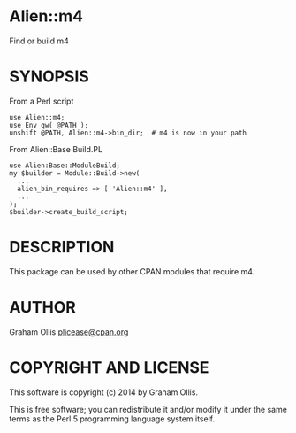 # Alien::m4

Find or build m4

# SYNOPSIS

From a Perl script

    use Alien::m4;
    use Env qw( @PATH );
    unshift @PATH, Alien::m4->bin_dir;  # m4 is now in your path

From Alien::Base Build.PL

    use Alien:Base::ModuleBuild;
    my $builder = Module::Build->new(
      ...
      alien_bin_requires => [ 'Alien::m4' ],
      ...
    );
    $builder->create_build_script;

# DESCRIPTION

This package can be used by other CPAN modules that require m4.

# AUTHOR

Graham Ollis <plicease@cpan.org>

# COPYRIGHT AND LICENSE

This software is copyright (c) 2014 by Graham Ollis.

This is free software; you can redistribute it and/or modify it under
the same terms as the Perl 5 programming language system itself.
